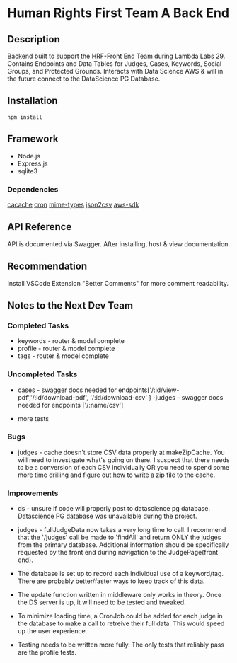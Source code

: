 # Human Rights First Team A Back End

## Description

Backend built to support the HRF-Front End Team during Lambda Labs 29. Contains Endpoints and Data Tables for Judges, Cases, Keywords, Social Groups, and Protected Grounds. Interacts with Data Science AWS & will in the future connect to the DataScience PG Database.

## Installation

`npm install`

## Framework

- Node.js
- Express.js
- sqlite3

### Dependencies

[cacache](https://www.npmjs.com/package/cacache)
[cron](https://www.npmjs.com/package/cron)
[mime-types](https://www.npmjs.com/package/mime-types)
[json2csv](https://www.npmjs.com/package/json2csv)
[aws-sdk](https://www.npmjs.com/package/aws-sdk)

## API Reference

API is documented via Swagger.
After installing, host & view documentation.

## Recommendation

Install VSCode Extension "Better Comments" for more comment readability.

## Notes to the Next Dev Team

### Completed Tasks

- keywords - router & model complete
- profile - router & model complete
- tags - router & model complete

### Uncompleted Tasks

- cases - swagger docs needed for endpoints['/:id/view-pdf','/:id/download-pdf', '/:id/download-csv' ]
  -judges - swagger docs needed for endpoints ['/:name/csv']

- more tests

### Bugs

- judges - cache doesn't store CSV data properly at makeZipCache. You will need to investigate what's going on there. I suspect that there needs to be a conversion of each CSV individually OR you need to spend some more time drilling and figure out how to write a zip file to the cache.

### Improvements

- ds - unsure if code will properly post to datascience pg database. Datascience PG database was unavailable during the project.

- judges - fullJudgeData now takes a very long time to call. I recommend that the '/judges' call be made to 'findAll' and return ONLY the judges from the primary database. Additional information should be specifically requested by the front end during navigation to the JudgePage(front end).

- The database is set up to record each individual use of a keyword/tag. There are probably better/faster ways to keep track of this data.

- The update function written in middleware only works in theory. Once the DS server is up, it will need to be tested and tweaked.

- To minimize loading time, a CronJob could be added for each judge in the database to make a call to retreive their full data. This would speed up the user experience.

- Testing needs to be written more fully. The only tests that reliably pass are the profile tests.
